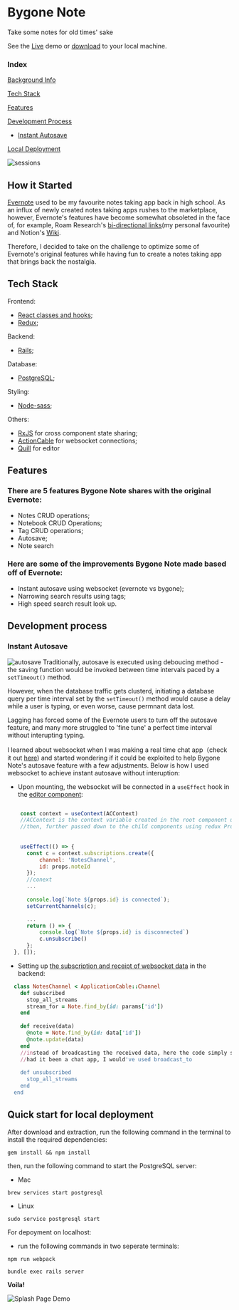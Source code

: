 
# Bygone Note

Take some notes for old times' sake

See the [Live](https://pillrz.herokuapp.com/#/) demo or [download](https://github.com/dabaojian1992/Bygone_Note/archive/master.zip) to your local machine. 

### Index

[Background Info](#how-it-started)

[Tech Stack](#tech-stack)

[Features](#features)

[Development Process](#development-process)
* [Instant Autosave](#instant-autosave)

[Local Deployment](#quick-start-for-local-deployment)

![sessions](https://github.com/dabaojian1992/Bygone_Note/blob/master/gifs/session.gif)


## How it Started

[Evernote](https://evernote.com/) used to be my favourite notes taking app back in high school. As an influx of newly created notes taking apps rushes to the marketplace, however, Evernote's features have become somewhat obsoleted in the face of, for example, Roam Research's [bi-directional links](https://www.roamtips.com/home/what-are-bi-directional-links-and-tags-in-roam-research#:~:text=Bi%2Ddirectional%20links%20are%20created,K%20(Ctrl%2DK))(my personal favourite) and Notion's [Wiki](https://www.notion.so/guides/tag/wiki).

Therefore, I decided to take on the challenge to optimize some of Evernote's original features while having fun to create a notes taking app that brings back the nostalgia. 

## Tech Stack
Frontend:
* [React classes and hooks](https://reactjs.org/);
* [Redux](https://redux.js.org/);

Backend:
* [Rails](https://rubyonrails.org/);

Database:
* [PostgreSQL](https://www.postgresql.org/);

Styling:
* [Node-sass](https://www.npmjs.com/package/node-sass);

Others:
* [RxJS](https://rxjs-dev.firebaseapp.com/) for cross component state sharing;
* [ActionCable](https://guides.rubyonrails.org/action_cable_overview.html) for websocket connections;
* [Quill](https://quilljs.com/) for editor

## Features

### There are 5 features Bygone Note shares with the original Evernote: ##
* Notes CRUD operations;
* Notebook CRUD Operations;
* Tag CRUD operations;
* Autosave;
* Note search

### Here are some of the improvements Bygone Note made based off of Evernote: ###
* Instant autosave using websocket (evernote vs bygone);
* Narrowing search results using tags;
* High speed search result look up. 


## Development process

### Instant Autosave
 ![autosave](https://github.com/dabaojian1992/Bygone_Note/blob/master/gifs/autosave.gif)
  Traditionally, autosave is executed using deboucing method - the saving function would be invoked between time intervals paced by a ```setTimeout()``` method.
  
  However, when the database traffic gets clusterd, initiating a database query per time interval set by the ```setTimeout()``` method would cause a delay while a user is typing, or even worse, cause permnant data lost.
  
  Lagging has forced some of the Evernote users to turn off the autosave feature, and many more struggled to 'fine tune' a perfect time interval without interupting typing.
  
  I learned about websocket when I was making a real time chat app（check it out [here](https://github.com/dabaojian1992/Pillar)) and started wondering if it could be exploited to help Bygone Note's autosave feature with a few adjustments. Below is how I used websocket to achieve instant autosave without interuption: 
  * Upon mounting, the websocket will be connected in a ```useEffect``` hook in the [editor component](https://github.com/dabaojian1992/Bygone_Note/blob/master/frontend/components/notes_taking_components/notes/editor_using_hooks.jsx): 
  ```js
  
      const context = useContext(ACContext)
      //ACContext is the context variable created in the root component using createContext()
      //then, further passed down to the child components using redux Provider
      
      
      useEffect(() => {
        const c = context.subscriptions.create({
            channel: 'NotesChannel',
            id: props.noteId
        }); 
        //conext
        ...
        
        console.log(`Note ${props.id} is connected`);
        setCurrentChannels(c);

        ...
        return () => {
            console.log(`Note ${props.id} is disconnected`)
            c.unsubscribe()
        };
    }, []);
  ```
  
  * Setting up [the subscription and receipt of websocket data](https://github.com/dabaojian1992/Bygone_Note/blob/master/app/channels/notes_channel.rb) in the backend: 
  ```ruby
    class NotesChannel < ApplicationCable::Channel
      def subscribed
        stop_all_streams
        stream_for = Note.find_by(id: params['id'])
      end
      
      def receive(data)
        @note = Note.find_by(id: data['id'])
        @note.update(data) 
      end
      //instead of broadcasting the received data, here the code simply saves the data to the database
      //had it been a chat app, I would've used broadcast_to
      
      def unsubscribed
        stop_all_streams
      end
    end
  ```
  
  
## Quick start for local deployment

After download and extraction, run the following command in the terminal to install the required dependencies: 
```
gem install && npm install
```
then, run the following command to start the PostgreSQL server: 
  * Mac
  ```
  brew services start postgresql
  ```
  * Linux
  ```
  sudo service postgresql start
  ```
For depoyment on localhost: 
  * run the following commands in two seperate terminals:
  ```
  npm run webpack 
  ```
  ```
  bundle exec rails server
  ```
  **Voila!**

![Splash Page Demo](https://github.com/dabaojian1992/Bygone_Note/blob/master/gifs/splash.gif)
